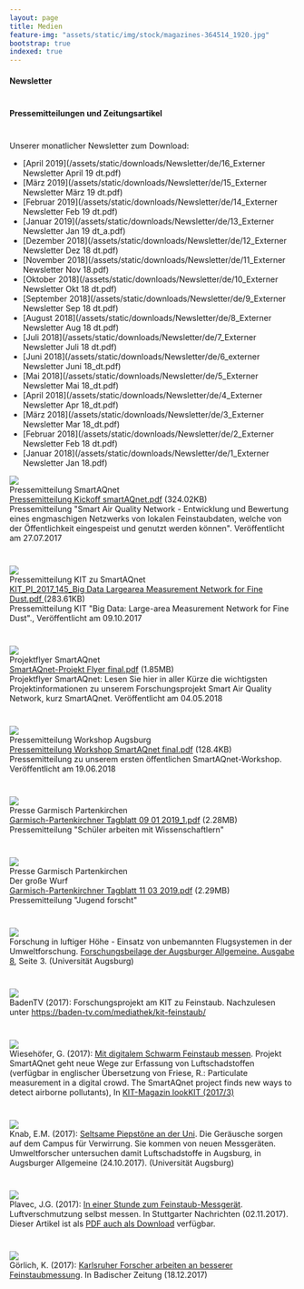 ```yaml
---
layout: page
title: Medien
feature-img: "assets/static/img/stock/magazines-364514_1920.jpg"
bootstrap: true
indexed: true
---
```

<div class="container">
<div id="accordion">
    <div class="card">
        <div class="card-header" id="headingFour">
            <h4 class="mb-0">
                <a class="btn btn-link collapsed container-fluid" data-toggle="collapse" data-target="#collapseFour" aria-expanded="false" aria-controls="collapseFour">
                    <div class="row mb-0">
                        <div class="col-11">
                            Newsletter
                        </div>
                        <div class="col-1">
                            <i class="fas fa-caret-down rotate-icon"></i>
                        </div>
                    </div>
                </a>
            </h4>
        </div>
    </div>
    <div class="card">
        <div class="card-header" id="headingOne">
            <h4 class="mb-0">
                <a class="btn btn-link collapsed container-fluid" data-toggle="collapse" data-target="#collapseOne" aria-expanded="false" aria-controls="collapseOne">
                    <div class="row mb-0">
                        <div class="col-11">
                            Pressemitteilungen und Zeitungsartikel
                        </div>
                        <div class="col-1">
                            <i class="fas fa-caret-down rotate-icon"></i>
                        </div>
                    </div>
                </a>
            </h4>
        </div>
        <div class="card">
            <div id="collapseFour" class="collapse" aria-labelledby="headingFour" data-parent="#accordion">
                <div class="card-body">
<div markdown="1">
Unserer monatlicher Newsletter zum Download:

- [April 2019](/assets/static/downloads/Newsletter/de/16_Externer Newsletter April 19 dt.pdf)
- [März 2019](/assets/static/downloads/Newsletter/de/15_Externer Newsletter März 19 dt.pdf)
- [Februar 2019](/assets/static/downloads/Newsletter/de/14_Externer Newsletter Feb 19 dt.pdf)
- [Januar 2019](/assets/static/downloads/Newsletter/de/13_Externer Newsletter Jan 19 dt_a.pdf)
- [Dezember 2018](/assets/static/downloads/Newsletter/de/12_Externer Newsletter Dez 18 dt.pdf)
- [November 2018](/assets/static/downloads/Newsletter/de/11_Externer Newsletter Nov 18.pdf)
- [Oktober 2018](/assets/static/downloads/Newsletter/de/10_Externer Newsletter Okt 18 dt.pdf)
- [September 2018](/assets/static/downloads/Newsletter/de/9_Externer Newsletter Sep 18 dt.pdf)
- [August 2018](/assets/static/downloads/Newsletter/de/8_Externer Newsletter Aug 18 dt.pdf)
- [Juli 2018](/assets/static/downloads/Newsletter/de/7_Externer Newsletter Juli 18 dt.pdf)
- [Juni 2018](/assets/static/downloads/Newsletter/de/6_externer Newsletter Juni 18_dt.pdf)
- [Mai 2018](/assets/static/downloads/Newsletter/de/5_Externer Newsletter Mai 18_dt.pdf)
- [April 2018](/assets/static/downloads/Newsletter/de/4_Externer Newsletter Apr 18_dt.pdf)
- [März 2018](/assets/static/downloads/Newsletter/de/3_Externer Newsletter Mar 18_dt.pdf)
- [Februar 2018](/assets/static/downloads/Newsletter/de/2_Externer Newsletter Feb 18 dt.pdf)
- [Januar 2018](/assets/static/downloads/Newsletter/de/1_Externer Newsletter Jan 18.pdf)
</div>
                </div>
            </div>
            <div id="collapseOne" class="collapse" aria-labelledby="headingOne" data-parent="#accordion">
                <div class="card-body">
                    <div class="container">
                        <div class="row">
                            <div class="col-4 col-sm-2"><a
                                    href="/assets/static/downloads/Pressemitteilung%20Kickoff%20smartAQnet.pdf"><img
                                        src="/assets/static/img/logos/pdf_logo.svg.png" /></a></div>
                            <div class="col-8 col-sm-4">Pressemitteilung SmartAQnet<br><a
                                    href="/assets/static/downloads/Pressemitteilung%20Kickoff%20smartAQnet.pdf">Pressemitteilung
                                    Kickoff smartAQnet.pdf</a> (324.02KB)</div>
                            <div class="col mt-2">Pressemitteilung "Smart Air Quality Network - Entwicklung und Bewertung
                                eines engmaschigen Netzwerks von
                                lokalen Feinstaubdaten, welche von der Öffentlichkeit eingespeist und genutzt werden
                                können". Veröffentlicht
                                am 27.07.2017</div>
                        </div>
                        <div class="row">
                            <div class="col-4 col-sm-2">
                                <a href="/assets/static/downloads/KIT_PI_2017_145_Big%20Data%20Largearea%20Measurement%20Network%20for%20Fine%20Dust.pdf">
                                    <img src="/assets/static/img/logos/pdf_logo.svg.png" />
                                </a>
                            </div>
                            <div class="col-8 col-sm-4">Pressemitteilung KIT zu SmartAQnet<br>
                                <a href="/assets/static/downloads/KIT_PI_2017_145_Big%20Data%20Largearea%20Measurement%20Network%20for%20Fine%20Dust.pdf">
                                    KIT_PI_2017_145_Big Data Largearea Measurement Network for Fine Dust.pdf
                                </a> 
                                (283.61KB)
                            </div>
                            <div class="col mt-2">
                                Pressemitteilung KIT "Big Data: Large-area Measurement Network for Fine Dust"., Veröffentlicht am 09.10.2017
                            </div>
                        </div>
                        <div class="row">
                            <div class="col-4 col-sm-2"><a
                                    href="/assets/static/downloads/SmartAQnet-Projekt%20Flyer%20final.pdf"><img
                                        src="/assets/static/img/logos/pdf_logo.svg.png" /></a></div>
                            <div class="col-8 col-sm-4">Projektflyer SmartAQnet<br><a
                                    href="/assets/static/downloads/SmartAQnet-Projekt%20Flyer%20final.pdf">SmartAQnet-Projekt
                                    Flyer final.pdf</a> (1.85MB)</div>
                            <div class="col mt-2">Projektflyer SmartAQnet: Lesen Sie hier in aller Kürze die wichtigsten
                                Projektinformationen zu unserem
                                Forschungsprojekt Smart Air Quality Network, kurz SmartAQnet. Veröffentlicht am 04.05.2018
                            </div>
                        </div>
                        <div class="row">
                            <div class="col-4 col-sm-2"><a
                                    href="/assets/static/downloads/Pressemitteilung%20Workshop%20SmartAQnet%20final.pdf"><img
                                        src="/assets/static/img/logos/pdf_logo.svg.png" /></a></div>
                            <div class="col-8 col-sm-4">Pressemitteilung Workshop Augsburg<br><a
                                    href="/assets/static/downloads/Pressemitteilung%20Workshop%20SmartAQnet%20final.pdf">Pressemitteilung
                                    Workshop SmartAQnet final.pdf</a> (128.4KB)</div>
                            <div class="col mt-2">Pressemitteilung zu unserem ersten öffentlichen SmartAQnet-Workshop.
                                Veröffentlicht am 19.06.2018</div>
                        </div>
                        <div class="row">
                            <div class="col-4 col-sm-2"><a
                                    href="/assets/static/downloads/Garmisch-Partenkirchner%20Tagblatt%2009%2001%202019_1.pdf"><img
                                        src="/assets/static/img/logos/pdf_logo.svg.png" /></a></div>
                            <div class="col-8 col-sm-4">Presse Garmisch Partenkirchen<br><a
                                    href="/assets/static/downloads/Garmisch-Partenkirchner%20Tagblatt%2009%2001%202019_1.pdf">Garmisch-Partenkirchner
                                    Tagblatt 09 01 2019_1.pdf</a> (2.28MB)</div>
                            <div class="col mt-2"> Pressemitteilung "Schüler arbeiten mit Wissenschaftlern"</div>
                        </div>
                        <div class="row">
                            <div class="col-4 col-sm-2"><a
                                    href="/assets/static/downloads/Garmisch-Partenkirchner%20Tagblatt%2011%2003%202019.pdf"><img
                                        src="/assets/static/img/logos/pdf_logo.svg.png" /></a></div>
                            <div class="col-8 col-sm-4">Presse Garmisch Partenkirchen<br>Der große Wurf<br><a
                                    href="/assets/static/downloads/Garmisch-Partenkirchner%20Tagblatt%2011%2003%202019.pdf">Garmisch-Partenkirchner
                                    Tagblatt 11 03 2019.pdf</a> (2.29MB)
                            </div>
                            <div class="col mt-2">Pressemitteilung "Jugend forscht"</div>
                        </div>
                        <div class="row">
                            <div class="col-4"><img src="/assets/static/img/screenshots/Forschung_Uni_A_Screenshot.jpg" />
                            </div>
                            <div class="col mt-2">Forschung in luftiger Höhe - Einsatz von unbemannten Flugsystemen in der
                                Umweltforschung. <a href="https://www.presse.uni-augsburg.de/downloads/WiuFoinA_SW1617.pdf"
                                    target="_blank">Forschungsbeilage der Augsburger Allgemeine. Ausgabe 8</a>, Seite 3.
                                (Universität Augsburg)</div>
                        </div>
                        <div class="row">
                            <div class="col-4"><img src="/assets/static/img/screenshots/PR-BadenTV.jpg" /></div>
                            <div class="col mt-2">BadenTV (2017): Forschungsprojekt am KIT zu Feinstaub. Nachzulesen unter
                                <a href="https://baden-tv.com/mediathek/kit-feinstaub/"
                                    target="_blank">https://baden-tv.com/mediathek/kit-feinstaub/</a></div>
                        </div>
                        <div class="row">
                            <div class="col-4"><img src="/assets/static/img/screenshots/PR-looKIT.jpg" /></div>
                            <div class="col mt-2">Wiesehöfer, G. (2017): <a
                                    href="https://www.sek.kit.edu/downloads/lookkit_201703.pdf#page=10" target="_blank">Mit
                                    digitalem Schwarm Feinstaub messen</a>. Projekt SmartAQnet geht neue Wege zur Erfassung
                                von Luftschadstoffen (verfügbar in englischer Übersetzung von Friese, R.: Particulate
                                measurement in a digital crowd. The SmartAQnet project finds new ways to detect airborne
                                pollutants), In <a href="https://www.sek.kit.edu/3216_3692.php" target="_blank">KIT-Magazin
                                    lookKIT (2017/3)</a></div>
                        </div>
                        <div class="row">
                            <div class="col-4"><img src="/assets/static/img/screenshots/Presseartikel%20Bieps.jpg" /></div>
                            <div class="col mt-2">Knab, E.M. (2017): <a
                                    href="https://www.pressreader.com/germany/augsburger-allgemeine-land-west/20171024/282888025933246"
                                    target="_blank">Seltsame Piepstöne an der Uni</a>. Die Geräusche sorgen auf dem Campus
                                für Verwirrung. Sie kommen von neuen Messgeräten. Umweltforscher untersuchen damit
                                Luftschadstoffe in Augsburg, in Augsburger Allgemeine (24.10.2017). (Universität Augsburg)
                            </div>
                        </div>
                        <div class="row">
                            <div class="col-4"><img
                                    src="/assets/static/img/screenshots/PR-Stuttgarter%20Nachrichten%2011_2018.jpg" /></div>
                            <div class="col mt-2">Plavec, J.G. (2017): <a
                                    href="https://www.stuttgarter-nachrichten.de/inhalt.luftverschmutzung-selbst-messen-in-einer-stunde-zum-feinstaub-messgeraet.c947bad9-3d69-4cf9-abdf-7e9689c229a3.html"
                                    target="_blank">In einer Stunde zum Feinstaub-Messgerät</a>. Luftverschmutzung selbst
                                messen. In Stuttgarter Nachrichten (02.11.2017). Dieser Artikel ist als <a
                                    href="/assets/static/downloads/Presseartikel%20-%20Luftverschmutzung%20selbst%20messen-%20In%20ein...%20-%20Stuttgart%20-%20Stuttgarter%20Nachrichten.pdf"
                                    target="_self">PDF auch als Download</a> verfügbar.</div>
                        </div>
                        <div class="row">
                            <div class="col-4"><img src="/assets/static/img/screenshots/PR-Badische%20Zeitung.jpg" /></div>
                            <div class="col mt-2">Görlich, K. (2017): <a
                                    href="http://www.badische-zeitung.de/suedwest-1/karlsruher-forscher-arbeiten-an-besserer-feinstaubmessung--146901122.html"
                                    target="_blank">Karlsruher Forscher arbeiten an besserer Feinstaubmessung</a>. In
                                Badischer Zeitung (18.12.2017)</div>
                        </div>
                    </div>
                </div>
            </div>
        </div>
    </div>
</div>
</div>


<style>
    .row {
        margin-bottom: 40px;
    }
    h4>a{
        font-size: inherit !important;
        white-space: normal !important;
        text-align: left !important;
    }
</style>